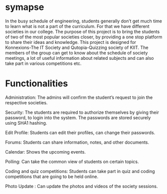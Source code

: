symapse
=======
In the busy schedule of engineering, students generally don’t get much time to learn what is not a part of the curriculum. For that we have different societies in our college. The purpose of this project is to bring the students of two of the most popular societies closer, by providing a one stop platform to share their ideas and knowledge. This project is designed for Konnexions-The IT Society and Qutopia-Quizzing society of KIIT. The members of the group can get to know about the schedule of society meetings, a lot of useful information about related subjects and can also take part in various competitions etc.

Functionalities
===============

Administration: The admins will confirm the student’s request to join the respective societies.

Security: The students are required to authorize themselves by giving their password, to login into the system. The passwords are stored securely using SHA1 hashing.

Edit Profile: Students can edit their profiles, can change their passwords.

Forums: Students can share information, notes, and other documents.

Calendar: Shows the upcoming events.

Polling: Can take the common view of students on certain topics.

Coding and quiz competitions: Students can take part in quiz and coding competitions that are going to be held online.

Photo Update : Can update the photos and videos of the society sessions.

